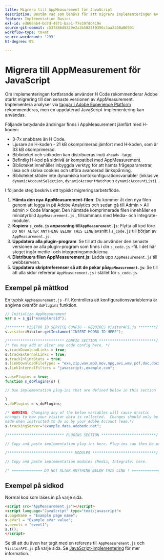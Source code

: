 ```yaml
---
title: Migrera till AppMeasurement för JavaScript
description: Bestäm vad som behövs för att migrera implementeringen av H-koden.
feature: Implementation Basics
exl-id: ed606ab4-bd7d-4871-baa1-77e30fdd419e
source-git-commit: c53f886d5329e2a3b5023f9396c3aa2360a86901
workflow-type: tm+mt
source-wordcount: '293'
ht-degree: 0%

---
```


# Migrera till AppMeasurement för JavaScript

Om implementeringen fortfarande använder H Code rekommenderar Adobe starkt migrering till den senaste versionen av AppMeasurement. Implementera analyser via [taggar i Adobe Experience Platform](../launch/overview.md) rekommenderas, men en uppdaterad JavaScript-implementering kan användas.

Följande betydande ändringar finns i AppMeasurement jämfört med H-koden:

* 3-7x snabbare än H Code.
* Ljusare än H-koden - 21 kB okomprimerad jämfört med H-koden, som är 33 kB okomprimerad.
* Biblioteket och sidkoden kan distribueras inuti `<head>` -tagg.
* Befintlig H-kod på sidnivå är kompatibel med AppMeasurement.
* Biblioteket innehåller inbyggda verktyg för att hämta frågeparametrar, läsa och skriva cookies och utföra avancerad länkspårning.
* Biblioteket stöder inte dynamiska kontokonfigurationsvariabler (inklusive `dynamicAccountSelection`, `dynamicAccountMatch`och `dynamicAccountList`).

I följande steg beskrivs ett typiskt migreringsarbetsflöde.

1. **Hämta den nya AppMeasurement-filen**: Du kommer åt den nya filen genom att logga in på Adobe Analytics och sedan gå till Admin > All admin > Code Manager. Den hämtade komprimerade filen innehåller en miniatyrbild `AppMeasurement.js` , tillsammans med Media- och Integrate-moduler.
1. **Kopiera `s_code.js` anpassning till`AppMeasurement.js`**: Flytta all kod före `DO NOT ALTER ANYTHING BELOW THIS LINE` avsnitt i `s_code.js` till början av `AppMeasurement.js`.
1. **Uppdatera alla plugin-program**: Se till att du använder den senaste versionen av alla plugin-program som finns i din `s_code.js` -fil. I det här steget ingår medie- och integreringsmodulerna.
1. **Distribuera filen AppMeasurement.js**: Ladda upp `AppMeasurement.js` till webbservern.
1. **Uppdatera skriptreferenser så att de pekar på`AppMeasurement.js`**: Se till att alla sidor refererar `AppMeasurement.js` i stället för `s_code.js`.

## Exempel på måttkod

En typisk `AppMeasurement.js` -fil. Kontrollera att konfigurationsvariablerna är angivna ovanför `doPlugins` funktion.

```js
// Initialize AppMeasurement
var s = s_gi("examplersid");

/******** VISITOR ID SERVICE CONFIG - REQUIRES VisitorAPI.js ********/;
s.visitor=Visitor.getInstance("INSERT-MCORG-ID-HERE");

/************************** CONFIG SECTION **************************/;
/* You may add or alter any code config here. */
s.trackDownloadLinks = true;
s.trackExternalLinks = true;
s.trackInlineStats = true;
s.linkDownloadFileTypes = "exe,zip,wav,mp3,mov,mpg,avi,wmv,pdf,doc,docx,xls,xlsx,ppt,pptx";
s.linkInternalFilters = "javascript:,example.com";

s.usePlugins = true;
function s_doPlugins(s) {

// Use implementation plug-ins that are defined below in this section

}
s.doPlugins = s_doPlugins;

/* WARNING: Changing any of the below variables will cause drastic
changes to how your visitor data is collected.  Changes should only be
made when instructed to do so by your Adobe Account Team.*/
s.trackingServer="example.data.adobedc.net";

/************************** PLUGINS SECTION *************************/

// Copy and paste implementation plug-ins here. Plug-ins can then be used in the s_doPlugins(s) function above

/****************************** MODULES *****************************/

// Copy and paste implementation modules (Media, Integrate) here.

/* ============== DO NOT ALTER ANYTHING BELOW THIS LINE ! ===============  */
```

## Exempel på sidkod

Normal kod som läses in på varje sida.

```html
<script src="AppMeasurement.js"></script>
<script language="JavaScript" type="text/javascript">
s.pageName = "Example page name";
s.eVar1 = "Example eVar value";
s.events = "event1";
s.t();
</script>
```

Se till att du även har tagit med en referens till `AppMeasurement.js` och `VisitorAPI.js` på varje sida. Se [JavaScript-implementering](/help/implement/js/overview.md) för mer information.
